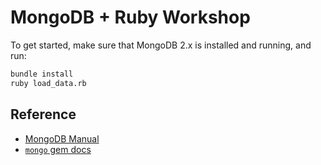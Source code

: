 # MongoDB + Ruby Workshop

To get started, make sure that MongoDB 2.x is installed and running, and run:

```bash
bundle install
ruby load_data.rb
```

## Reference

* [MongoDB Manual](http://docs.mongodb.org/manual/)
* [`mongo` gem docs](http://rubydoc.info/gems/mongo/1.8.4/frames)

